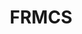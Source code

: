---
title: "FRMCS"
linkTitle: "FRMCS"
weight: 400000
description: Futur Système de Communications Mobiles Ferroviaires
---